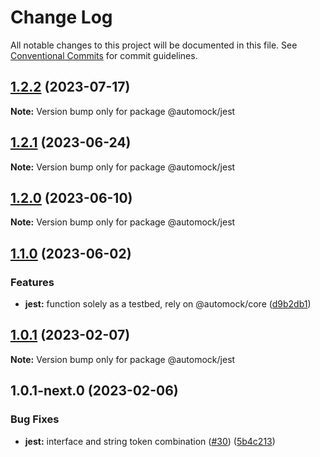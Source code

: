 # Change Log

All notable changes to this project will be documented in this file.
See [Conventional Commits](https://conventionalcommits.org) for commit guidelines.

## [1.2.2](https://github.com/omermorad/automock/compare/@automock/jest@1.2.1...@automock/jest@1.2.2) (2023-07-17)

**Note:** Version bump only for package @automock/jest

## [1.2.1](https://github.com/omermorad/automock/compare/@automock/jest@1.2.0...@automock/jest@1.2.1) (2023-06-24)

**Note:** Version bump only for package @automock/jest

## [1.2.0](https://github.com/omermorad/automock/compare/@automock/jest@1.0.1...@automock/jest@1.2.0) (2023-06-10)

**Note:** Version bump only for package @automock/jest

## [1.1.0](https://github.com/omermorad/automock/compare/@automock/jest@1.0.1...@automock/jest@1.1.0) (2023-06-02)

### Features

- **jest:** function solely as a testbed, rely on @automock/core ([d9b2db1](https://github.com/omermorad/automock/commit/d9b2db19385721eb4999279171a3c91b7342cdd8))

## [1.0.1](https://github.com/omermorad/automock/compare/@automock/jest@1.0.1-next.0...@automock/jest@1.0.1) (2023-02-07)

**Note:** Version bump only for package @automock/jest

## 1.0.1-next.0 (2023-02-06)

### Bug Fixes

- **jest:** interface and string token combination ([#30](https://github.com/omermorad/automock/issues/30)) ([5b4c213](https://github.com/omermorad/automock/commit/5b4c2135828585c60830dda11640368b7ffd9490))
